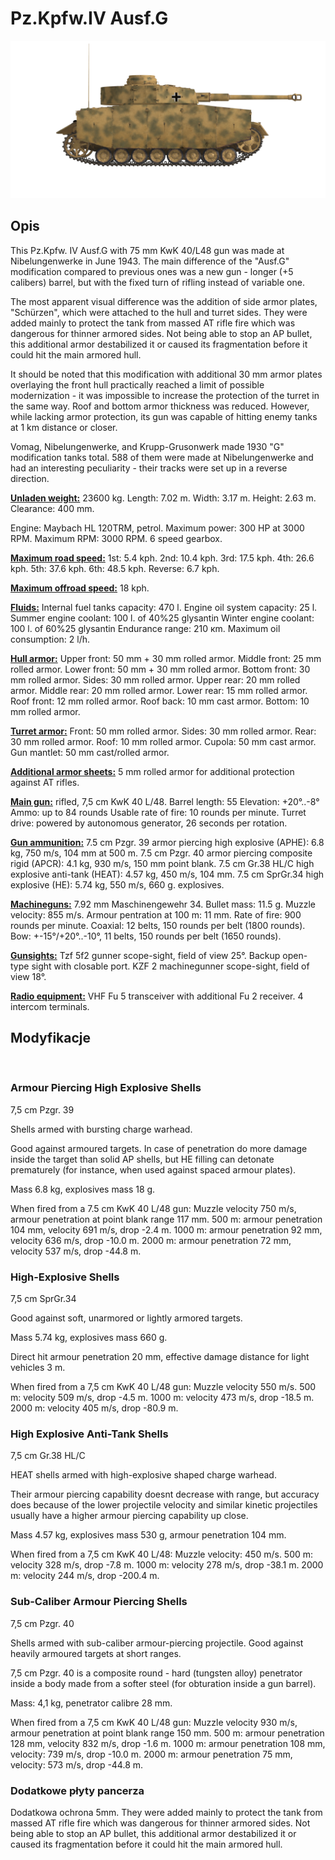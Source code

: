 # Pz.Kpfw.IV Ausf.G

![_pziv-g](../images/_pziv-g.png)

## Opis

This Pz.Kpfw. IV Ausf.G with 75 mm KwK 40/L48 gun was made at Nibelungenwerke in June 1943. The main difference of the "Ausf.G" modification compared to previous ones was a new gun - longer (+5 calibers) barrel, but with the fixed turn of rifling instead of variable one.

The most apparent visual difference was the addition of side armor plates, "Schürzen", which were attached to the hull and turret sides. They were added mainly to protect the tank from massed AT rifle fire which was dangerous for thinner armored sides. Not being able to stop an AP bullet, this additional armor destabilized it or caused its fragmentation before it could hit the main armored hull.

It should be noted that this modification with additional 30 mm armor plates overlaying the front hull practically reached a limit of possible modernization - it was impossible to increase the protection of the turret in the same way. Roof and bottom armor thickness was reduced. However, while lacking armor protection, its gun was capable of hitting enemy tanks at 1 km distance or closer.

Vomag, Nibelungenwerke, and Krupp-Grusonwerk made 1930 "G" modification tanks total. 588 of them were made at Nibelungenwerke and had an interesting peculiarity - their tracks were set up in a reverse direction.

<b><u>Unladen weight:</u></b> 23600 kg.
Length: 7.02 m.
Width: 3.17 m.
Height: 2.63 m.
Clearance: 400 mm.

Engine: Maybach HL 120TRM, petrol.
Maximum power: 300 HP at 3000 RPM.
Maximum RPM: 3000 RPM.
6 speed gearbox.

<b><u>Maximum road speed:</u></b>
1st: 5.4 kph.
2nd: 10.4 kph.
3rd: 17.5 kph.
4th: 26.6 kph.
5th: 37.6 kph.
6th: 48.5 kph.
Reverse: 6.7 kph.

<b><u>Maximum offroad speed:</u></b> 18 kph.

<b><u>Fluids:</u></b>
Internal fuel tanks capacity: 470 l.
Engine oil system capacity: 25 l.
Summer engine coolant: 100 l. of 40%25 glysantin
Winter engine coolant: 100 l. of 60%25 glysantin
Endurance range: 210 кm.
Maximum oil consumption: 2 l/h.

<b><u>Hull armor:</u></b>
Upper front: 50 mm + 30 mm rolled armor.
Middle front: 25 mm rolled armor.
Lower front: 50 mm + 30 mm rolled armor.
Bottom front: 30 mm rolled armor.
Sides: 30 mm rolled armor.
Upper rear: 20 mm rolled armor.
Middle rear: 20 mm rolled armor.
Lower rear: 15 mm rolled armor.
Roof front: 12 mm rolled armor.
Roof back: 10 mm cast armor.
Bottom: 10 mm rolled armor.

<b><u>Turret armor:</u></b>
Front: 50 mm rolled armor.
Sides: 30 mm rolled armor.
Rear: 30 mm rolled armor.
Roof: 10 mm rolled armor.
Cupola: 50 mm cast armor.
Gun mantlet: 50 mm cast/rolled armor.

<b><u>Additional armor sheets:</u></b>
5 mm rolled armor for additional protection against AT rifles.

<b><u>Main gun:</u></b> rifled, 7,5 cm KwK 40 L/48.
Barrel length: 55
Elevation: +20°..-8°
Ammo: up to 84 rounds
Usable rate of fire: 10 rounds per minute.
Turret drive: powered by autonomous generator, 26 seconds per rotation.

<b><u>Gun ammunition:</u></b>
7.5 cm Pzgr. 39 armor piercing high explosive (APHE): 6.8 kg, 750 m/s, 104 mm at 500 m.
7.5 cm Pzgr. 40 armor piercing composite rigid (APCR): 4.1 kg, 930 m/s, 150 mm point blank.
7.5 cm Gr.38 HL/С high explosive anti-tank (HEAT): 4.57 kg, 450 m/s, 104 mm.
7.5 cm SprGr.34 high explosive (HE): 5.74 kg, 550 m/s, 660 g. explosives.

<b><u>Machineguns:</u></b> 7.92 mm Maschinengewehr 34.
Bullet mass: 11.5 g.
Muzzle velocity: 855 m/s.
Armour pentration at 100 m: 11 mm.
Rate of fire: 900 rounds per minute.
Coaxial: 12 belts, 150 rounds per belt (1800 rounds).
Bow: +-15°/+20°..-10°, 11 belts, 150 rounds per belt (1650 rounds).

<b><u>Gunsights:</u></b>
Tzf 5f2 gunner scope-sight, field of view 25°.
Backup open-type sight with closable port.
KZF 2 machinegunner scope-sight, field of view 18°.

<b><u>Radio equipment:</u></b>
VHF Fu 5 transceiver with additional Fu 2 receiver.
4 intercom terminals.


## Modyfikacje
﻿

### Armour Piercing High Explosive Shells

7,5 cm Pzgr. 39

Shells armed with bursting charge warhead.

Good against armoured targets. In case of penetration do more damage inside the target than solid AP shells, but HE filling can detonate prematurely (for instance, when used against spaced armour plates).

Mass 6.8 kg, explosives mass 18 g.

When fired from a 7.5 cm KwK 40 L/48 gun:
Muzzle velocity 750 m/s, armour penetration at point blank range 117 mm.
500 m: armour penetration 104 mm, velocity 691 m/s, drop -2.4 m.
1000 m: armour penetration 92 mm, velocity 636 m/s, drop -10.0 m.
2000 m: armour penetration 72 mm, velocity 537 m/s, drop -44.8 m.﻿

### High-Explosive Shells

7,5 cm SprGr.34

Good against soft, unarmored or lightly armored targets.

Mass 5.74 kg, explosives mass 660 g.

Direct hit armour penetration 20 mm, effective damage distance for light vehicles 3 m.

When fired from a 7,5 cm KwK 40 L/48 gun:
Muzzle velocity 550 m/s.
500 m: velocity 509 m/s, drop -4.5 m.
1000 m: velocity 473 m/s, drop -18.5 m.
2000 m: velocity 405 m/s, drop -80.9 m.﻿

### High Explosive Anti-Tank Shells

7,5 cm Gr.38 HL/С

HEAT shells armed with high-explosive shaped charge warhead.

Their armour piercing capability doesnt decrease with range, but accuracy does because of the lower projectile velocity and similar kinetic projectiles usually have a higher armour piercing capability up close.

Mass 4.57 kg, explosives mass 530 g, armour penetration 104 mm.

When fired from a 7,5 cm KwK 40 L/48:
Muzzle velocity: 450 m/s.
500 m: velocity 328 m/s, drop -7.8 m.
1000 m: velocity 278 m/s, drop -38.1 m.
2000 m: velocity 244 m/s, drop -200.4 m.﻿

### Sub-Caliber Armour Piercing Shells

7,5 cm Pzgr. 40

Shells armed with sub-caliber armour-piercing projectile. Good against heavily armoured targets at short ranges.

7,5 cm Pzgr. 40 is a composite round - hard (tungsten alloy) penetrator inside a body made from a softer steel (for obturation inside a gun barrel).

Mass: 4,1 kg, penetrator calibre 28 mm.

When fired from a 7,5 cm KwK 40 L/48 gun:
Muzzle velocity 930 m/s, armour penetration at point blank range 150 mm.
500 m: armour penetration 128 mm, velocity 832 m/s, drop -1.6 m.
1000 m: armour penetration 108 mm, velocity: 739 m/s, drop -10.0 m.
2000 m: armour penetration 75 mm, velocity: 573 m/s, drop -44.8 m.﻿

### Dodatkowe płyty pancerza

Dodatkowa ochrona 5mm. They were added mainly to protect the tank from massed AT rifle fire which was dangerous for thinner armored sides. Not being able to stop an AP bullet, this additional armor destabilized it or caused its fragmentation before it could hit the main armored hull.
